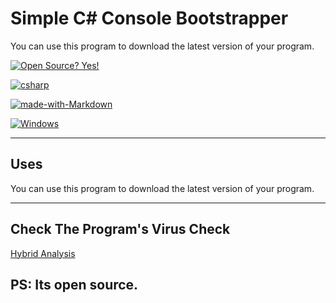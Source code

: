 # Simple C# Console Bootstrapper
You can use this program to download the latest version of your program.

[![Open Source? Yes!](https://badgen.net/badge/Open%20Source%20%3F/Yes%21/blue?icon=github)](https://opensource.org/)

[![csharp](https://img.shields.io/badge/Made%20With-C%23-red)](https://en.wikipedia.org/wiki/C_Sharp_(programming_language))

[![made-with-Markdown](https://img.shields.io/badge/Made%20with-Markdown-1f425f.svg)](http://commonmark.org)

[![Windows](https://img.shields.io/badge/Windows-0078D6?style=for-the-badge&logo=windows&logoColor=white)](https://windows.com)


---
## Uses
You can use this program to download the latest version of your program.

---

## Check The Program's Virus Check
[Hybrid Analysis](https://www.hybrid-analysis.com/sample/19368287f54bd731f976fc680ec02544cf75d23037a0ba1db6206c11ff928913)

**PS: Its open source.**
---
